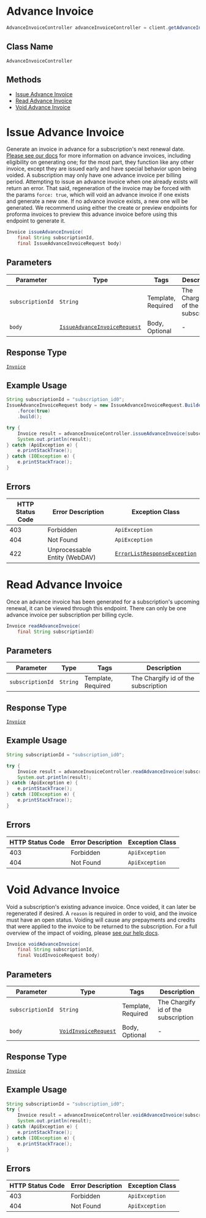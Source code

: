 # Advance Invoice

```java
AdvanceInvoiceController advanceInvoiceController = client.getAdvanceInvoiceController();
```

## Class Name

`AdvanceInvoiceController`

## Methods

* [Issue Advance Invoice](../../doc/controllers/advance-invoice.md#issue-advance-invoice)
* [Read Advance Invoice](../../doc/controllers/advance-invoice.md#read-advance-invoice)
* [Void Advance Invoice](../../doc/controllers/advance-invoice.md#void-advance-invoice)


# Issue Advance Invoice

Generate an invoice in advance for a subscription's next renewal date. [Please see our docs](reference/Chargify-API.v1.yaml/components/schemas/Invoice) for more information on advance invoices, including eligibility on generating one; for the most part, they function like any other invoice, except they are issued early and have special behavior upon being voided.
A subscription may only have one advance invoice per billing period. Attempting to issue an advance invoice when one already exists will return an error.
That said, regeneration of the invoice may be forced with the params `force: true`, which will void an advance invoice if one exists and generate a new one. If no advance invoice exists, a new one will be generated.
We recommend using either the create or preview endpoints for proforma invoices to preview this advance invoice before using this endpoint to generate it.

```java
Invoice issueAdvanceInvoice(
    final String subscriptionId,
    final IssueAdvanceInvoiceRequest body)
```

## Parameters

| Parameter | Type | Tags | Description |
|  --- | --- | --- | --- |
| `subscriptionId` | `String` | Template, Required | The Chargify id of the subscription |
| `body` | [`IssueAdvanceInvoiceRequest`](../../doc/models/issue-advance-invoice-request.md) | Body, Optional | - |

## Response Type

[`Invoice`](../../doc/models/invoice.md)

## Example Usage

```java
String subscriptionId = "subscription_id0";
IssueAdvanceInvoiceRequest body = new IssueAdvanceInvoiceRequest.Builder()
    .force(true)
    .build();

try {
    Invoice result = advanceInvoiceController.issueAdvanceInvoice(subscriptionId, body);
    System.out.println(result);
} catch (ApiException e) {
    e.printStackTrace();
} catch (IOException e) {
    e.printStackTrace();
}
```

## Errors

| HTTP Status Code | Error Description | Exception Class |
|  --- | --- | --- |
| 403 | Forbidden | `ApiException` |
| 404 | Not Found | `ApiException` |
| 422 | Unprocessable Entity (WebDAV) | [`ErrorListResponseException`](../../doc/models/error-list-response-exception.md) |


# Read Advance Invoice

Once an advance invoice has been generated for a subscription's upcoming renewal, it can be viewed through this endpoint. There can only be one advance invoice per subscription per billing cycle.

```java
Invoice readAdvanceInvoice(
    final String subscriptionId)
```

## Parameters

| Parameter | Type | Tags | Description |
|  --- | --- | --- | --- |
| `subscriptionId` | `String` | Template, Required | The Chargify id of the subscription |

## Response Type

[`Invoice`](../../doc/models/invoice.md)

## Example Usage

```java
String subscriptionId = "subscription_id0";

try {
    Invoice result = advanceInvoiceController.readAdvanceInvoice(subscriptionId);
    System.out.println(result);
} catch (ApiException e) {
    e.printStackTrace();
} catch (IOException e) {
    e.printStackTrace();
}
```

## Errors

| HTTP Status Code | Error Description | Exception Class |
|  --- | --- | --- |
| 403 | Forbidden | `ApiException` |
| 404 | Not Found | `ApiException` |


# Void Advance Invoice

Void a subscription's existing advance invoice. Once voided, it can later be regenerated if desired.
A `reason` is required in order to void, and the invoice must have an open status. Voiding will cause any prepayments and credits that were applied to the invoice to be returned to the subscription. For a full overview of the impact of voiding, please [see our help docs](reference/Chargify-API.v1.yaml/components/schemas/Invoice).

```java
Invoice voidAdvanceInvoice(
    final String subscriptionId,
    final VoidInvoiceRequest body)
```

## Parameters

| Parameter | Type | Tags | Description |
|  --- | --- | --- | --- |
| `subscriptionId` | `String` | Template, Required | The Chargify id of the subscription |
| `body` | [`VoidInvoiceRequest`](../../doc/models/void-invoice-request.md) | Body, Optional | - |

## Response Type

[`Invoice`](../../doc/models/invoice.md)

## Example Usage

```java
String subscriptionId = "subscription_id0";
try {
    Invoice result = advanceInvoiceController.voidAdvanceInvoice(subscriptionId, null);
    System.out.println(result);
} catch (ApiException e) {
    e.printStackTrace();
} catch (IOException e) {
    e.printStackTrace();
}
```

## Errors

| HTTP Status Code | Error Description | Exception Class |
|  --- | --- | --- |
| 403 | Forbidden | `ApiException` |
| 404 | Not Found | `ApiException` |

